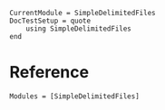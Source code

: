 ```@meta
CurrentModule = SimpleDelimitedFiles
DocTestSetup = quote
	using SimpleDelimitedFiles
end
```

# Reference

```@autodocs
Modules = [SimpleDelimitedFiles]
```

